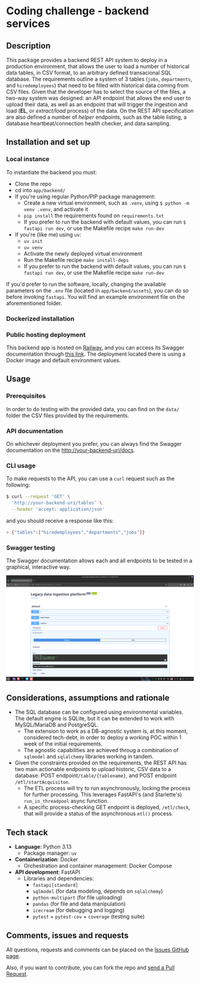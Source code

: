 # Coding challenge - backend services

## Description
This package provides a backend REST API system to deploy in a production environment, that allows the user to load a number of historical data tables, in CSV format, to an arbitrary defined transacional SQL database.
The requirements outline a system of 3 tables (`jobs`, `departments`, and `hiredemployees`) that need to be filled with historical data coming from CSV files. Given that the developer has to select the source of the files, a two-way system was designed: an API endpoint that allows the end user to upload their data, as well as an endpoint that will trigger the ingestion and load (**EL**, or _extract/load_ process) of the data.
On the REST API specification are also defined a number of _helper_ endpoints, such as the table listing, a database heartbeat/connection health checker, and data sampling.

## Installation and set up

### Local instance
To instantiate the backend you must:

* Clone the repo
* cd into `app/backend/`
* If you're using regular Python/PIP package management:
    * Create a new virtual environment, such as `.venv`, using `$ python -m venv .venv`, and activate it
    * `pip install` the requirements found on `requirements.txt`
    * If you prefer to run the backend with default values, you can run `$ fastapi run dev`, or use the Makefile recipe `make run-dev`
* If you're (like me) using `uv`:
    * `uv init`
    * `uv venv`
    * Activate the newly deployed virtual environment
    * Run the Makefile recipe `make install-deps`
    * If you prefer to run the backend with default values, you can run `$ fastapi run dev`, or use the Makefile recipe `make run-dev`

If you'd prefer to run the software, locally, changing the available parameters on the `.env` file (located in `app/backend/assets`), you can do so before invoking `fastapi`. You will find an example environment file on the aforementioned folder.

### Dockerized installation

### Public hosting deployment
This backend app is hosted on [Railway](https://railway.app), and you can access its Swagger documentation through [this link](https://challenge-de-production.up.railway.app/docs). The deployment located there is using a Docker image and default environment values.

## Usage

### Prerequisites
In order to do testing with the provided data, you can find on the `data/` folder the CSV files provided by the requirements.

### API documentation
On whichever deployment you prefer, you can always find the Swagger documentation on the [http://your-backend-uri/docs](#null).

### CLI usage
To make requests to the API, you can use a `curl` request such as the following:

```bash
$ curl --request 'GET' \
  'http://your-backend-uri/tables' \
  --header 'accept: application/json'
```

and you should receive a response like this:

```bash
> {"tables":["hiredemployees","departments","jobs"]}
```

### Swagger testing
The Swagger documentation allows each and all endpoints to be tested in a graphical, interactive way.

![Swagger docs testing](documentation/image.png)

## Considerations, assumptions and rationale

* The SQL database can be configured using environmental variables. The default engine is SQLite, but it can be extended to work with MySQL/MariaDB and PostgreSQL.
    * The extension to work as a DB-agnostic system is, at this moment, considered tech-debt, in order to deploy a working POC within 1 week of the initial requirements.
    * The agnostic capabilities are achieved throug a combination of `sqlmodel` and `sqlalchemy` libraries working in tandem.
* Given the constraints provided on the requirements, the REST API has two main actionable endpoints to upload historic, CSV data to a database: POST  endpoint`/table/{tablename}`, and POST endpoint `/etl/startAcquisiton`.
    * The ETL process will try to run asynchronously, locking the process for further processing. This leverages FastAPI's (and Starlette's) `run_in_threadpool` async function.
    * A specific process-checking GET endpoint is deployed, `/etl/check`, that will provide a status of the asynchronous `etl()` process.

## Tech stack

* **Language**: Python 3.13
    * Package manager: `uv`
* **Containerization**: Docker
    * Orchestration and container management: Docker Compose
* **API development**: FastAPI
    * Libraries and dependencies:
        * `fastapi[standard]`
        * `sqlmodel` (for data modeling, depends on `sqlalchemy`)
        * `python-multipart` (for file uploading)
        * `pandas` (for file and data manipulation)
        * `icecream` (for debugging and logging)
        * `pytest` + `pytest-cov` + `coverage` (testing suite)

## Comments, issues and requests

All questions, requests and comments can be placed on the [Issues GitHub page](https://github.com/DarkestAbed/challenge-de-ingestion/issues).

Also, if you want to contribute, you can fork the repo and [send a Pull Request](https://github.com/DarkestAbed/challenge-de-ingestion/pulls).
